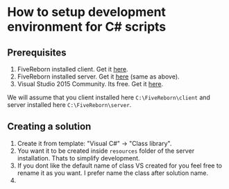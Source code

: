 # How to setup development environment for C# scripts

## Prerequisites

1. FiveReborn installed client. Get it [here](https://forum.fivem.net/t/fivereborn-release/89).
3. FiveReborn installed server. Get it [here](https://forum.fivem.net/t/fivereborn-release/89) (same as above).
2. Visual Studio 2015 Community. Its free. Get it [here](https://www.visualstudio.com/ru/downloads/).

We will assume that you client installed here `C:\FiveReborn\client` and server installed here `C:\FiveReborn\server`.

## Creating a solution

1. Create it from template: "Visual C#" -> "Class library".
2. You want it to be created inside `resources` folder of the server installation. Thats to simplify development.
3. If you dont like the default name of class VS created for you feel free to rename it as you want. I prefer name the class after solution name.
4. 
